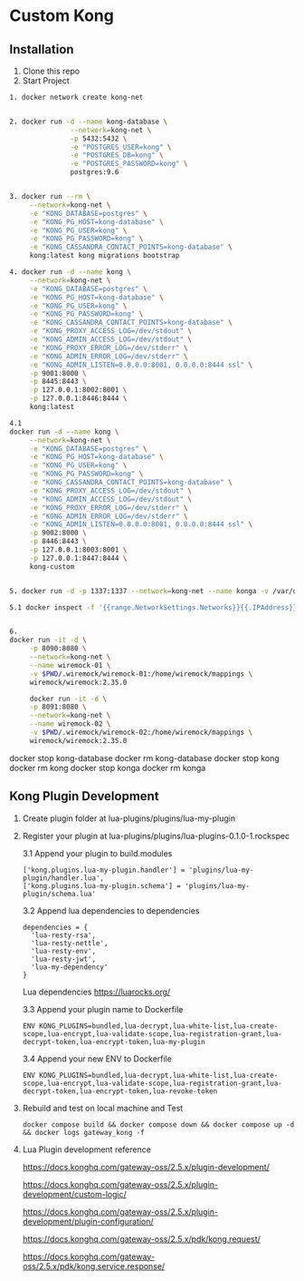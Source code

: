 # Custom Kong

## Installation
1. Clone this repo
2. Start Project

```bash
1. docker network create kong-net


2. docker run -d --name kong-database \
               --network=kong-net \
               -p 5432:5432 \
               -e "POSTGRES_USER=kong" \
               -e "POSTGRES_DB=kong" \
               -e "POSTGRES_PASSWORD=kong" \
               postgres:9.6


3. docker run --rm \
     --network=kong-net \
     -e "KONG_DATABASE=postgres" \
     -e "KONG_PG_HOST=kong-database" \
     -e "KONG_PG_USER=kong" \
     -e "KONG_PG_PASSWORD=kong" \
     -e "KONG_CASSANDRA_CONTACT_POINTS=kong-database" \
     kong:latest kong migrations bootstrap

4. docker run -d --name kong \
     --network=kong-net \
     -e "KONG_DATABASE=postgres" \
     -e "KONG_PG_HOST=kong-database" \
     -e "KONG_PG_USER=kong" \
     -e "KONG_PG_PASSWORD=kong" \
     -e "KONG_CASSANDRA_CONTACT_POINTS=kong-database" \
     -e "KONG_PROXY_ACCESS_LOG=/dev/stdout" \
     -e "KONG_ADMIN_ACCESS_LOG=/dev/stdout" \
     -e "KONG_PROXY_ERROR_LOG=/dev/stderr" \
     -e "KONG_ADMIN_ERROR_LOG=/dev/stderr" \
     -e "KONG_ADMIN_LISTEN=0.0.0.0:8001, 0.0.0.0:8444 ssl" \
     -p 9001:8000 \
     -p 8445:8443 \
     -p 127.0.0.1:8002:8001 \
     -p 127.0.0.1:8446:8444 \
     kong:latest

4.1 
docker run -d --name kong \
     --network=kong-net \
     -e "KONG_DATABASE=postgres" \
     -e "KONG_PG_HOST=kong-database" \
     -e "KONG_PG_USER=kong" \
     -e "KONG_PG_PASSWORD=kong" \
     -e "KONG_CASSANDRA_CONTACT_POINTS=kong-database" \
     -e "KONG_PROXY_ACCESS_LOG=/dev/stdout" \
     -e "KONG_ADMIN_ACCESS_LOG=/dev/stdout" \
     -e "KONG_PROXY_ERROR_LOG=/dev/stderr" \
     -e "KONG_ADMIN_ERROR_LOG=/dev/stderr" \
     -e "KONG_ADMIN_LISTEN=0.0.0.0:8001, 0.0.0.0:8444 ssl" \
     -p 9002:8000 \
     -p 8446:8443 \
     -p 127.0.0.1:8003:8001 \
     -p 127.0.0.1:8447:8444 \
     kong-custom


5. docker run -d -p 1337:1337 --network=kong-net --name konga -v /var/data/kongadata:/app/kongadata -e "NODE_ENV=development" pantsel/konga

5.1 docker inspect -f '{{range.NetworkSettings.Networks}}{{.IPAddress}}{{end}}' {kong container id}


6.   
docker run -it -d \
     -p 8090:8080 \
     --network=kong-net \
     --name wiremock-01 \
     -v $PWD/.wiremock/wiremock-01:/home/wiremock/mappings \
     wiremock/wiremock:2.35.0

     docker run -it -d \
     -p 8091:8080 \
     --network=kong-net \
     --name wiremock-02 \
     -v $PWD/.wiremock/wiremock-02:/home/wiremock/mappings \
     wiremock/wiremock:2.35.0


```

docker stop kong-database
docker rm kong-database
docker stop kong
docker rm kong
docker stop konga
docker rm konga


## Kong Plugin Development
1. Create plugin folder at lua-plugins/plugins/lua-my-plugin
3. Register your plugin at lua-plugins/plugins/lua-plugins-0.1.0-1.rockspec

    3.1 Append your plugin to build.modules
    
    ```
    ['kong.plugins.lua-my-plugin.handler'] = 'plugins/lua-my-plugin/handler.lua',
    ['kong.plugins.lua-my-plugin.schema'] = 'plugins/lua-my-plugin/schema.lua'
    ```
    3.2 Append lua dependencies to dependencies
    ```
    dependencies = {
      'lua-resty-rsa',
      'lua-resty-nettle',
      'lua-resty-env',
      'lua-resty-jwt',
      'lua-my-dependency' 
    }
    ```
    Lua dependencies
    https://luarocks.org/


    3.3 Append your plugin name to Dockerfile
    ```
    ENV KONG_PLUGINS=bundled,lua-decrypt,lua-white-list,lua-create-scope,lua-encrypt,lua-validate-scope,lua-registration-grant,lua-decrypt-token,lua-encrypt-token,lua-my-plugin
    ```

    3.4 Append your new ENV to Dockerfile
    ```
    ENV KONG_PLUGINS=bundled,lua-decrypt,lua-white-list,lua-create-scope,lua-encrypt,lua-validate-scope,lua-registration-grant,lua-decrypt-token,lua-encrypt-token,lua-revoke-token
    ```
    
4. Rebuild and test on local machine and Test

    ```
    docker compose build && docker compose down && docker compose up -d && docker logs gateway_kong -f
    ```
5. Lua Plugin development reference

    https://docs.konghq.com/gateway-oss/2.5.x/plugin-development/

    https://docs.konghq.com/gateway-oss/2.5.x/plugin-development/custom-logic/

    https://docs.konghq.com/gateway-oss/2.5.x/plugin-development/plugin-configuration/

    https://docs.konghq.com/gateway-oss/2.5.x/pdk/kong.request/

    https://docs.konghq.com/gateway-oss/2.5.x/pdk/kong.service.response/

